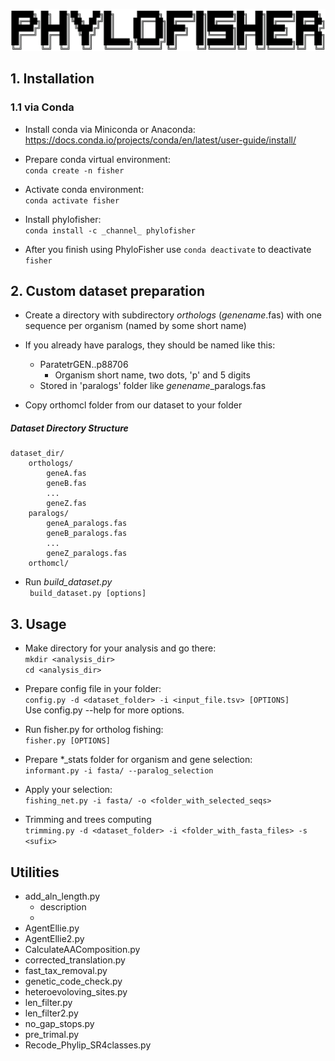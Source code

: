 ![PhyloFIsher](docs/_static/fisher.png)

## 1. Installation
### 1.1 via Conda

- Install conda via Miniconda or Anaconda:<br/>
https://docs.conda.io/projects/conda/en/latest/user-guide/install/

- Prepare conda virtual environment:<br/>
 `conda create -n fisher`
 
- Activate conda environment:<br/>
`conda activate fisher`

- Install phylofisher:<br/>
`conda install -c _channel_ phylofisher`

- After you finish using PhyloFisher use `conda deactivate` to deactivate `fisher`

## 2. Custom dataset preparation
- Create a directory with subdirectory _orthologs_ (_genename_.fas) with one sequence per organism 
(named by some short name)

- If you already have paralogs, they should be named like this:
    - ParatetrGEN..p88706 
        - Organism short name, two dots, 'p' and 5 digits
    - Stored in 'paralogs' folder like _genename_\_paralogs.fas
    
- Copy orthomcl folder from our dataset to your folder

##### Dataset Directory Structure
    dataset_dir/
        orthologs/
            geneA.fas
            geneB.fas
            ...
            geneZ.fas
        paralogs/
            geneA_paralogs.fas
            geneB_paralogs.fas
            ...
            geneZ_paralogs.fas
        orthomcl/

- Run _build_dataset.py_<br/>
` build_dataset.py [options]`
        
## 3. Usage

- Make directory for your analysis and go there:<br/>
`mkdir <analysis_dir>`<br/>
`cd <analysis_dir>`<br/>

- Prepare config file in your folder:<br/>
`config.py -d <dataset_folder> -i <input_file.tsv> [OPTIONS]`<br/>
Use config.py --help for more options.<br/>

- Run fisher.py for ortholog fishing:<br/>
`fisher.py [OPTIONS]`<br/>

- Prepare *_stats folder for organism and gene selection:<br/>
`informant.py -i fasta/ --paralog_selection`<br/>

- Apply your selection:<br/>
`fishing_net.py -i fasta/ -o <folder_with_selected_seqs>`<br/>

- Trimming and trees computing<br/>
`trimming.py -d <dataset_folder> -i <folder_with_fasta_files> -s <sufix>`



## Utilities

- add_aln_length.py
    - description
    - 
- AgentEllie.py
- AgentEllie2.py
- CalculateAAComposition.py
- corrected_translation.py
- fast_tax_removal.py
- genetic_code_check.py
- heteroevoloving_sites.py
- len_filter.py
- len_filter2.py
- no_gap_stops.py
- pre_trimal.py
- Recode_Phylip_SR4classes.py